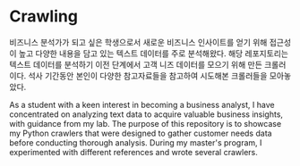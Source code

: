 # Crawling

비즈니스 분석가가 되고 싶은 학생으로서 새로운 비즈니스 인사이트를 얻기 위해 접근성이 높고 다양한 내용을 담고 있는 텍스트 데이터를 주로 분석해왔다. 해당 레포지토리는 텍스트 데이터를 분석하기 이전 단계에서 고객 니즈 데이터를 모으기 위해 만든 크롤러이다.
석사 기간동안 본인이 다양한 참고자료들을 참고하여 시도해본 크롤러들을 모아놓았다. 

As a student with a keen interest in becoming a business analyst, I have concentrated on analyzing text data to acquire valuable business insights, with guidance from my lab. The purpose of this repository is to showcase my Python crawlers that were designed to gather customer needs data before conducting thorough analysis. During my master's program, I experimented with different references and wrote several crawlers.
